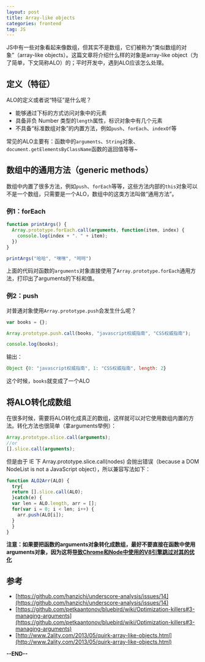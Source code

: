 ```yaml
---
layout: post
title: Array-like objects
categories: frontend
tag: JS
---
```


JS中有一些对象看起来像数组，但其实不是数组，它们被称为“类似数组的对象”（array-like objects）。这篇文章将介绍什么样的对象是array-like object（为了简单，下文简称ALO）的；平时开发中，遇到ALO应该怎么处理。

## 定义（特征）

ALO的定义或者说“特征”是什么呢？

- 能够通过下标的方式访问对象中的元素
- 具备非负 Number 类型的`length`属性，标识对象中有几个元素
- 不具备“标准数组对象”的内置方法，例如`push`、`forEach`、`indexOf`等

常见的ALO主要有：函数中的`arguments`、`String`对象、`document.getElementsByClassName`函数的返回值等等~

## 数组中的通用方法（generic methods）

数组中内置了很多方法，例如`push`、`forEach`等等，这些方法内部的`this`对象可以不是一个数组，只需要是一个ALO，数组中的这类方法叫做“通用方法”。

### 例1：forEach

```javascript
function printArgs() {
  Array.prototype.forEach.call(arguments, function(item, index) {
    console.log(index + ". " + item);
  })
}

printArgs("哈哈", "嘿嘿", "呵呵")
```

上面的代码对函数的`arguments`对象直接使用了`Array.prototype.forEach`通用方法，打印出了arguments的下标和值。

### 例2：push

对普通对象使用`Array.prototype.push`会发生什么呢？

```javascript
var books = {};

Array.prototype.push.call(books, "javascript权威指南", "CSS权威指南");

console.log(books);
```
输出：

```javascript
Object {0: "javascript权威指南", 1: "CSS权威指南", length: 2}
```

这个时候，`books`就变成了一个ALO

## 将ALO转化成数组

在很多时候，需要将ALO转化成真正的数组，这样就可以对它使用数组内置的方法。转化方法也很简单（拿arguments举例）：

```javascript
Array.prototype.slice.call(arguments);
//or
[].slice.call(arguments);
```
但是由于 IE 下 Array.prototype.slice.call(nodes) 会抛出错误（because a DOM NodeList is not a JavaScript object），所以兼容写法如下：

```javascript
function ALO2Arr(ALO) {
  try{
  return [].slice.call(ALO);
  }catch(e) {
  var len = ALO.length, arr = [];
  for(var i = 0; i < len; i++) {
    arr.push(ALO[i]);
  }
  }
}
```

**注意：如果要把函数的arguments对象转化成数组，最好不要直接在函数中使用arguments对象，因为这将[导致Chrome和Node中使用的V8引擎跳过对其的优化](https://github.com/petkaantonov/bluebird/wiki/Optimization-killers#3-managing-arguments)**

## 参考

- [https://github.com/hanzichi/underscore-analysis/issues/14](https://github.com/hanzichi/underscore-analysis/issues/14)
- [https://github.com/petkaantonov/bluebird/wiki/Optimization-killers#3-managing-arguments](https://github.com/petkaantonov/bluebird/wiki/Optimization-killers#3-managing-arguments)
- [http://www.2ality.com/2013/05/quirk-array-like-objects.html](http://www.2ality.com/2013/05/quirk-array-like-objects.html)

**--END--**